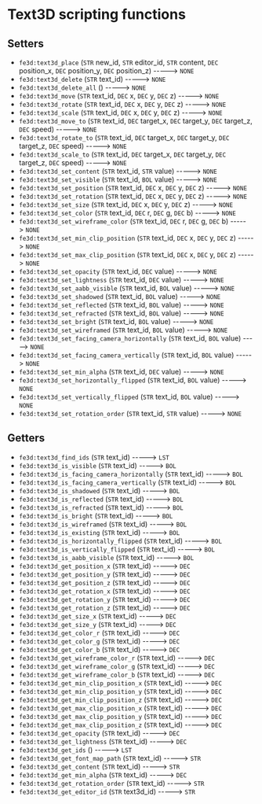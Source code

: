 # Text3D scripting functions

## Setters

- `fe3d:text3d_place` (`STR` new_id, `STR` editor_id, `STR` content, `DEC` position_x, `DEC` position_y, `DEC` position_z) -----> `NONE`
- `fe3d:text3d_delete` (`STR` text_id) -----> `NONE`
- `fe3d:text3d_delete_all` () -----> `NONE`
- `fe3d:text3d_move` (`STR` text_id, `DEC` x, `DEC` y, `DEC` z) -----> `NONE`
- `fe3d:text3d_rotate` (`STR` text_id, `DEC` x, `DEC` y, `DEC` z) -----> `NONE`
- `fe3d:text3d_scale` (`STR` text_id, `DEC` x, `DEC` y, `DEC` z) -----> `NONE`
- `fe3d:text3d_move_to` (`STR` text_id, `DEC` target_x, `DEC` target_y, `DEC` target_z, `DEC` speed) -----> `NONE`
- `fe3d:text3d_rotate_to` (`STR` text_id, `DEC` target_x, `DEC` target_y, `DEC` target_z, `DEC` speed) -----> `NONE`
- `fe3d:text3d_scale_to` (`STR` text_id, `DEC` target_x, `DEC` target_y, `DEC` target_z, `DEC` speed) -----> `NONE`
- `fe3d:text3d_set_content` (`STR` text_id, `STR` value) -----> `NONE`
- `fe3d:text3d_set_visible` (`STR` text_id, `BOL` value) -----> `NONE`
- `fe3d:text3d_set_position` (`STR` text_id, `DEC` x, `DEC` y, `DEC` z) -----> `NONE`
- `fe3d:text3d_set_rotation` (`STR` text_id, `DEC` x, `DEC` y, `DEC` z) -----> `NONE`
- `fe3d:text3d_set_size` (`STR` text_id, `DEC` x, `DEC` y, `DEC` z) -----> `NONE`
- `fe3d:text3d_set_color` (`STR` text_id, `DEC` r, `DEC` g, `DEC` b) -----> `NONE`
- `fe3d:text3d_set_wireframe_color` (`STR` text_id, `DEC` r, `DEC` g, `DEC` b) -----> `NONE`
- `fe3d:text3d_set_min_clip_position` (`STR` text_id, `DEC` x, `DEC` y, `DEC` z) -----> `NONE`
- `fe3d:text3d_set_max_clip_position` (`STR` text_id, `DEC` x, `DEC` y, `DEC` z) -----> `NONE`
- `fe3d:text3d_set_opacity` (`STR` text_id, `DEC` value) -----> `NONE`
- `fe3d:text3d_set_lightness` (`STR` text_id, `DEC` value) -----> `NONE`
- `fe3d:text3d_set_aabb_visible` (`STR` text_id, `BOL` value) -----> `NONE`
- `fe3d:text3d_set_shadowed` (`STR` text_id, `BOL` value) -----> `NONE`
- `fe3d:text3d_set_reflected` (`STR` text_id, `BOL` value) -----> `NONE`
- `fe3d:text3d_set_refracted` (`STR` text_id, `BOL` value) -----> `NONE`
- `fe3d:text3d_set_bright` (`STR` text_id, `BOL` value) -----> `NONE`
- `fe3d:text3d_set_wireframed` (`STR` text_id, `BOL` value) -----> `NONE`
- `fe3d:text3d_set_facing_camera_horizontally` (`STR` text_id, `BOL` value) -----> `NONE`
- `fe3d:text3d_set_facing_camera_vertically` (`STR` text_id, `BOL` value) -----> `NONE`
- `fe3d:text3d_set_min_alpha` (`STR` text_id, `DEC` value) -----> `NONE`
- `fe3d:text3d_set_horizontally_flipped` (`STR` text_id, `BOL` value) -----> `NONE`
- `fe3d:text3d_set_vertically_flipped` (`STR` text_id, `BOL` value) -----> `NONE`
- `fe3d:text3d_set_rotation_order` (`STR` text_id, `STR` value) -----> `NONE`

## Getters

- `fe3d:text3d_find_ids` (`STR` text_id) -----> `LST`
- `fe3d:text3d_is_visible` (`STR` text_id) -----> `BOL`
- `fe3d:text3d_is_facing_camera_horizontally` (`STR` text_id) -----> `BOL`
- `fe3d:text3d_is_facing_camera_vertically` (`STR` text_id) -----> `BOL`
- `fe3d:text3d_is_shadowed` (`STR` text_id) -----> `BOL`
- `fe3d:text3d_is_reflected` (`STR` text_id) -----> `BOL`
- `fe3d:text3d_is_refracted` (`STR` text_id) -----> `BOL`
- `fe3d:text3d_is_bright` (`STR` text_id) -----> `BOL`
- `fe3d:text3d_is_wireframed` (`STR` text_id) -----> `BOL`
- `fe3d:text3d_is_existing` (`STR` text_id) -----> `BOL`
- `fe3d:text3d_is_horizontally_flipped` (`STR` text_id) -----> `BOL`
- `fe3d:text3d_is_vertically_flipped` (`STR` text_id) -----> `BOL`
- `fe3d:text3d_is_aabb_visible` (`STR` text_id) -----> `BOL`
- `fe3d:text3d_get_position_x` (`STR` text_id) -----> `DEC`
- `fe3d:text3d_get_position_y` (`STR` text_id) -----> `DEC`
- `fe3d:text3d_get_position_z` (`STR` text_id) -----> `DEC`
- `fe3d:text3d_get_rotation_x` (`STR` text_id) -----> `DEC`
- `fe3d:text3d_get_rotation_y` (`STR` text_id) -----> `DEC`
- `fe3d:text3d_get_rotation_z` (`STR` text_id) -----> `DEC`
- `fe3d:text3d_get_size_x` (`STR` text_id) -----> `DEC`
- `fe3d:text3d_get_size_y` (`STR` text_id) -----> `DEC`
- `fe3d:text3d_get_color_r` (`STR` text_id) -----> `DEC`
- `fe3d:text3d_get_color_g` (`STR` text_id) -----> `DEC`
- `fe3d:text3d_get_color_b` (`STR` text_id) -----> `DEC`
- `fe3d:text3d_get_wireframe_color_r` (`STR` text_id) -----> `DEC`
- `fe3d:text3d_get_wireframe_color_g` (`STR` text_id) -----> `DEC`
- `fe3d:text3d_get_wireframe_color_b` (`STR` text_id) -----> `DEC`
- `fe3d:text3d_get_min_clip_position_x` (`STR` text_id) -----> `DEC`
- `fe3d:text3d_get_min_clip_position_y` (`STR` text_id) -----> `DEC`
- `fe3d:text3d_get_min_clip_position_z` (`STR` text_id) -----> `DEC`
- `fe3d:text3d_get_max_clip_position_x` (`STR` text_id) -----> `DEC`
- `fe3d:text3d_get_max_clip_position_y` (`STR` text_id) -----> `DEC`
- `fe3d:text3d_get_max_clip_position_z` (`STR` text_id) -----> `DEC`
- `fe3d:text3d_get_opacity` (`STR` text_id) -----> `DEC`
- `fe3d:text3d_get_lightness` (`STR` text_id) -----> `DEC`
- `fe3d:text3d_get_ids` () -----> `LST`
- `fe3d:text3d_get_font_map_path` (`STR` text_id) -----> `STR`
- `fe3d:text3d_get_content` (`STR` text_id) -----> `STR`
- `fe3d:text3d_get_min_alpha` (`STR` text_id) -----> `DEC`
- `fe3d:text3d_get_rotation_order` (`STR` text_id) -----> `STR`
- `fe3d:text3d_get_editor_id` (`STR` text3d_id) -----> `STR`
